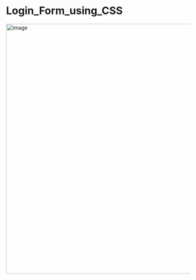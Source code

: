 # Login_Form_using_CSS

<img width="990" height="684" alt="image" src="https://github.com/user-attachments/assets/2b1cd698-124e-4d59-ade1-9c39c82462af" />
